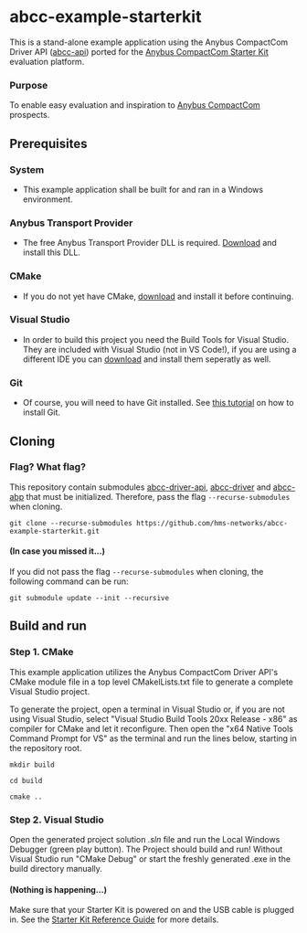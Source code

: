 # abcc-example-starterkit
This is a stand-alone example application using the Anybus CompactCom Driver API ([abcc-api](https://github.com/hms-networks/abcc-driver-api)) ported for the [Anybus CompactCom Starter Kit](https://anybus.com/starterkit40) evaluation platform.
### Purpose
To enable easy evaluation and inspiration to [Anybus CompactCom](https://www.hms-networks.com/embedded-network-interfaces) prospects.

## Prerequisites
### System
- This example application shall be built for and ran in a Windows environment.
### Anybus Transport Provider
- The free Anybus Transport Provider DLL is required. [Download](https://hmsnetworks.blob.core.windows.net/nlw/docs/default-source/products/anybus/monitored/software/hms-anybus-transport-provider-1.zip?sfvrsn=e636aad6_44) and install this DLL.
### CMake
- If you do not yet have CMake, [download](https://cmake.org/download) and install it before continuing.
### Visual Studio
- In order to build this project you need the Build Tools for Visual Studio. They are included with Visual Studio (not in VS Code!), if you are using a different IDE you can [download](https://visualstudio.microsoft.com/downloads) and install them seperatly as well. 
### Git
- Of course, you will need to have Git installed. See [this tutorial](https://github.com/git-guides/install-git) on how to install Git.

## Cloning
### Flag? What flag?
This repository contain submodules [abcc-driver-api](https://github.com/hms-networks/abcc-api), [abcc-driver](https://github.com/hms-networks/abcc-driver) and [abcc-abp](https://github.com/hms-networks/abcc-abp) that must be initialized. Therefore, pass the flag `--recurse-submodules` when cloning.

```
git clone --recurse-submodules https://github.com/hms-networks/abcc-example-starterkit.git
```
#### (In case you missed it...)
If you did not pass the flag `--recurse-submodules` when cloning, the following command can be run:
```
git submodule update --init --recursive
```

## Build and run
### Step 1. CMake
This example application utilizes the Anybus CompactCom Driver API's CMake module file in a top level CMakelLists.txt file to generate a complete Visual Studio project.

To generate the project, open a terminal in Visual Studio or, if you are not using Visual Studio, select "Visual Studio Build Tools 20xx Release - x86" as compiler for CMake and let it reconfigure. Then open the "x64 Native Tools Command Prompt for VS" as the terminal and run the lines below, starting in the repository root.
```
mkdir build
```
```
cd build
```
```
cmake ..
```

### Step 2. Visual Studio
Open the generated project solution *.sln* file and run the Local Windows Debugger (green play button). The Project should build and run!
Without Visual Studio run "CMake Debug" or start the freshly generated .exe in the build directory manually.
#### (Nothing is happening...)
Make sure that your Starter Kit is powered on and the USB cable is plugged in. See the [Starter Kit Reference Guide](https://hmsnetworks.blob.core.windows.net/nlw/docs/default-source/products/anybus/manuals-and-guides---manuals/hms-hmsi-27-224.pdf?sfvrsn=8dfb9d6_20) for more details.

